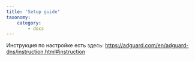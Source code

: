 ```yaml
---
title: 'Setup guide'
taxonomy:
    category:
        - docs
---
```


Инструкция по настройке есть здесь: https://adguard.com/en/adguard-dns/instruction.html#instruction